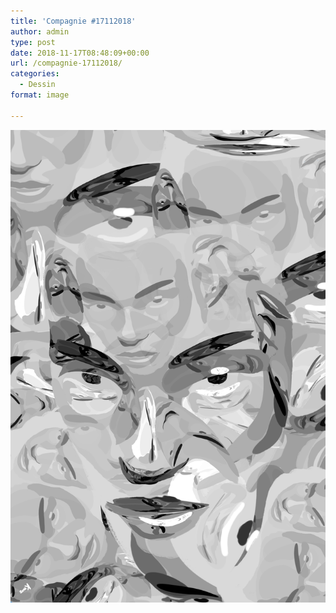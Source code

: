 ```yaml
---
title: 'Compagnie #17112018'
author: admin
type: post
date: 2018-11-17T08:48:09+00:00
url: /compagnie-17112018/
categories:
  - Dessin
format: image

---
```

![Compagnie #17112018](./img_0011.jpg)